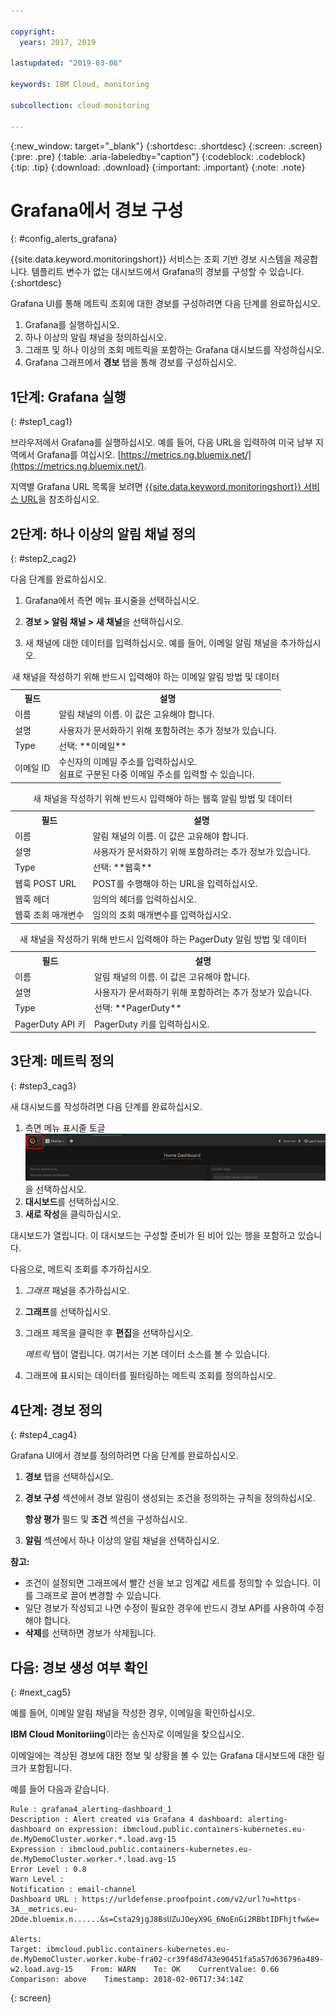 ```yaml
---

copyright:
  years: 2017, 2019

lastupdated: "2019-03-06"

keywords: IBM Cloud, monitoring

subcollection: cloud-monitoring

---
```


{:new_window: target="_blank"}
{:shortdesc: .shortdesc}
{:screen: .screen}
{:pre: .pre}
{:table: .aria-labeledby="caption"}
{:codeblock: .codeblock}
{:tip: .tip}
{:download: .download}
{:important: .important}
{:note: .note}

# Grafana에서 경보 구성
{: #config_alerts_grafana}

{{site.data.keyword.monitoringshort}} 서비스는 조회 기반 경보 시스템을 제공합니다. 템플리트 변수가 없는 대시보드에서 Grafana의 경보를 구성할 수 있습니다. 
{:shortdesc}

Grafana UI를 통해 메트릭 조회에 대한 경보를 구성하려면 다음 단계를 완료하십시오.

1. Grafana를 실행하십시오.
2. 하나 이상의 알림 채널을 정의하십시오.
3. 그래프 및 하나 이상의 조회 메트릭을 포함하는 Grafana 대시보드를 작성하십시오. 
4. Grafana 그래프에서 **경보** 탭을 통해 경보를 구성하십시오.

## 1단계: Grafana 실행
{: #step1_cag1}

브라우저에서 Grafana를 실행하십시오. 예를 들어, 다음 URL을 입력하여 미국 남부 지역에서 Grafana를 여십시오. [https://metrics.ng.bluemix.net/](https://metrics.ng.bluemix.net/).

지역별 Grafana URL 목록을 보려면 [{{site.data.keyword.monitoringshort}} 서비스 URL](/docs/services/cloud-monitoring/monitoring_ov.html#region)을 참조하십시오.

## 2단계: 하나 이상의 알림 채널 정의
{: #step2_cag2}

다음 단계를 완료하십시오.

1. Grafana에서 측면 메뉴 표시줄을 선택하십시오.

2. **경보 > 알림 채널 > 새 채널**을 선택하십시오.

3. 새 채널에 대한 데이터를 입력하십시오. 예를 들어, 이메일 알림 채널을 추가하십시오.

<table>
  <caption>새 채널을 작성하기 위해 반드시 입력해야 하는 이메일 알림 방법 및 데이터</caption>
  <tr>
     <th>필드</th>
     <th>설명</th>
  </tr>
  <tr>
    <td>이름</td>
    <td>알림 채널의 이름. 이 값은 고유해야 합니다.</td>
  </tr>
  <tr>
    <td>설명</td>
    <td>사용자가 문서화하기 위해 포함하려는 추가 정보가 있습니다.</td>
  </tr>
  <tr>
    <td>Type</td>
    <td>선택: **이메일**</td>
  </tr>
  <tr>
    <td>이메일 ID</td>
    <td>수신자의 이메일 주소를 입력하십시오. </br>쉼표로 구분된 다중 이메일 주소를 입력할 수 있습니다.</td>
  </tr>
</table>

<table>
  <caption>새 채널을 작성하기 위해 반드시 입력해야 하는 웹훅 알림 방법 및 데이터</caption>
  <tr>
     <th>필드</th>
     <th>설명</th>
  </tr>
  <tr>
    <td>이름</td>
    <td>알림 채널의 이름. 이 값은 고유해야 합니다.</td>
  </tr>
  <tr>
    <td>설명</td>
    <td>사용자가 문서화하기 위해 포함하려는 추가 정보가 있습니다.</td>
  </tr>
  <tr>
    <td>Type</td>
    <td>선택: **웹훅**</td>
  </tr>
  <tr>
    <td>웹훅 POST URL</td>
    <td>POST를 수행해야 하는 URL을 입력하십시오.</td>
  </tr>
  <tr>
    <td>웹훅 헤더</td>
    <td>임의의 헤더를 입력하십시오.</td>
  </tr>
  <tr>
    <td>웹훅 조회 매개변수</td>
    <td>임의의 조회 매개변수를 입력하십시오.</td>
  </tr>
</table>

<table>
  <caption>새 채널을 작성하기 위해 반드시 입력해야 하는 PagerDuty 알림 방법 및 데이터</caption>
  <tr>
     <th>필드</th>
     <th>설명</th>
  </tr>
  <tr>
    <td>이름</td>
    <td>알림 채널의 이름. 이 값은 고유해야 합니다.</td>
  </tr>
  <tr>
    <td>설명</td>
    <td>사용자가 문서화하기 위해 포함하려는 추가 정보가 있습니다.</td>
  </tr>
  <tr>
    <td>Type</td>
    <td>선택: **PagerDuty**</td>
  </tr>
  <tr>
    <td>PagerDuty API 키</td>
    <td>PagerDuty 키를 입력하십시오.</td>
  </tr>
</table>

## 3단계: 메트릭 정의
{: #step3_cag3}

새 대시보드를 작성하려면 다음 단계를 완료하십시오.

1. 측면 메뉴 표시줄 토글 ![Grafana 측면 메뉴 표시줄](images/grafana_settings.gif "Grafana 측면 메뉴 표시줄")을 선택하십시오.
2. **대시보드**를 선택하십시오.
3. **새로 작성**을 클릭하십시오.

대시보드가 열립니다. 이 대시보드는 구성할 준비가 된 비어 있는 행을 포함하고 있습니다. 

다음으로, 메트릭 조회를 추가하십시오.

1. *그래프* 패널을 추가하십시오.
2. **그래프**를 선택하십시오.
3. 그래프 제목을 클릭한 후 **편집**을 선택하십시오.
    
    *메트릭* 탭이 열립니다. 여기서는 기본 데이터 소스를 볼 수 있습니다.
    
4. 그래프에 표시되는 데이터를 필터링하는 메트릭 조회를 정의하십시오. 


## 4단계: 경보 정의
{: #step4_cag4}

Grafana UI에서 경보를 정의하려면 다음 단계를 완료하십시오.

1. **경보** 탭을 선택하십시오.
2. **경보 구성** 섹션에서 경보 알림이 생성되는 조건을 정의하는 규칙을 정의하십시오.

    **항상 평가** 필드 및 **조건** 섹션을 구성하십시오.

3. **알림** 섹션에서 하나 이상의 알림 채널을 선택하십시오.

**참고:** 

* 조건이 설정되면 그래프에서 빨간 선을 보고 임계값 세트를 정의할 수 있습니다. 이를 그래프로 끌어 변경할 수 있습니다.
* 일단 경보가 작성되고 나면 수정이 필요한 경우에 반드시 경보 API를 사용하여 수정해야 합니다.
* **삭제**를 선택하면 경보가 삭제됩니다.

## 다음: 경보 생성 여부 확인
{: #next_cag5}

예를 들어, 이메일 알림 채널을 작성한 경우, 이메일을 확인하십시오.

**IBM Cloud Monitoriing**이라는 송신자로 이메일을 찾으십시오.

이메일에는 격상된 경보에 대한 정보 및 상황을 볼 수 있는 Grafana 대시보드에 대한 링크가 포함됩니다.

예를 들어 다음과 같습니다.

```
Rule : grafana4_alerting-dashboard_1
Description : Alert created via Grafana 4 dashboard: alerting-dashboard on expression: ibmcloud.public.containers-kubernetes.eu-de.MyDemoCluster.worker.*.load.avg-15
Expression : ibmcloud.public.containers-kubernetes.eu-de.MyDemoCluster.worker.*.load.avg-15
Error Level : 0.8
Warn Level :
Notification : email-channel
Dashboard URL : https://urldefense.proofpoint.com/v2/url?u=https-3A__metrics.eu-2Dde.bluemix.n......&s=Csta29jgJ8BsUZuJOeyX9G_6NoEnGi2RBbtIDFhjtfw&e=

Alerts:
Target: ibmcloud.public.containers-kubernetes.eu-de.MyDemoCluster.worker.kube-fra02-cr39f48d743e90451fa5a57d636796a489-w2.load.avg-15    From: WARN    To: OK    CurrentValue: 0.66    Comparison: above    Timestamp: 2018-02-06T17:34:14Z
```
{: screen}


